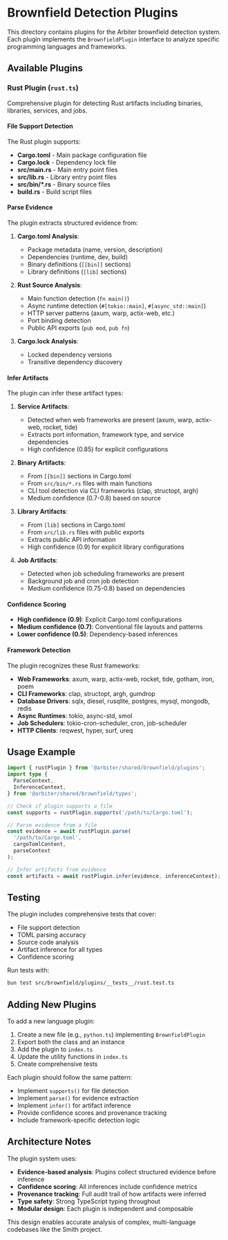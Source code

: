 # Brownfield Detection Plugins

This directory contains plugins for the Arbiter brownfield detection system.
Each plugin implements the `BrownfieldPlugin` interface to analyze specific
programming languages and frameworks.

## Available Plugins

### Rust Plugin (`rust.ts`)

Comprehensive plugin for detecting Rust artifacts including binaries, libraries,
services, and jobs.

#### File Support Detection

The Rust plugin supports:

- **Cargo.toml** - Main package configuration file
- **Cargo.lock** - Dependency lock file
- **src/main.rs** - Main entry point files
- **src/lib.rs** - Library entry point files
- **src/bin/\*.rs** - Binary source files
- **build.rs** - Build script files

#### Parse Evidence

The plugin extracts structured evidence from:

1. **Cargo.toml Analysis**:
   - Package metadata (name, version, description)
   - Dependencies (runtime, dev, build)
   - Binary definitions (`[[bin]]` sections)
   - Library definitions (`[lib]` sections)

2. **Rust Source Analysis**:
   - Main function detection (`fn main()`)
   - Async runtime detection (`#[tokio::main]`, `#[async_std::main]`)
   - HTTP server patterns (axum, warp, actix-web, etc.)
   - Port binding detection
   - Public API exports (`pub mod`, `pub fn`)

3. **Cargo.lock Analysis**:
   - Locked dependency versions
   - Transitive dependency discovery

#### Infer Artifacts

The plugin can infer these artifact types:

1. **Service Artifacts**:
   - Detected when web frameworks are present (axum, warp, actix-web, rocket,
     tide)
   - Extracts port information, framework type, and service dependencies
   - High confidence (0.85) for explicit configurations

2. **Binary Artifacts**:
   - From `[[bin]]` sections in Cargo.toml
   - From `src/bin/*.rs` files with main functions
   - CLI tool detection via CLI frameworks (clap, structopt, argh)
   - Medium confidence (0.7-0.8) based on source

3. **Library Artifacts**:
   - From `[lib]` sections in Cargo.toml
   - From `src/lib.rs` files with public exports
   - Extracts public API information
   - High confidence (0.9) for explicit library configurations

4. **Job Artifacts**:
   - Detected when job scheduling frameworks are present
   - Background job and cron job detection
   - Medium confidence (0.75-0.8) based on dependencies

#### Confidence Scoring

- **High confidence (0.9)**: Explicit Cargo.toml configurations
- **Medium confidence (0.7)**: Conventional file layouts and patterns
- **Lower confidence (0.5)**: Dependency-based inferences

#### Framework Detection

The plugin recognizes these Rust frameworks:

- **Web Frameworks**: axum, warp, actix-web, rocket, tide, gotham, iron, poem
- **CLI Frameworks**: clap, structopt, argh, gumdrop
- **Database Drivers**: sqlx, diesel, rusqlite, postgres, mysql, mongodb, redis
- **Async Runtimes**: tokio, async-std, smol
- **Job Schedulers**: tokio-cron-scheduler, cron, job-scheduler
- **HTTP Clients**: reqwest, hyper, surf, ureq

## Usage Example

```typescript
import { rustPlugin } from '@arbiter/shared/brownfield/plugins';
import type {
  ParseContext,
  InferenceContext,
} from '@arbiter/shared/brownfield/types';

// Check if plugin supports a file
const supports = rustPlugin.supports('/path/to/Cargo.toml');

// Parse evidence from a file
const evidence = await rustPlugin.parse(
  '/path/to/Cargo.toml',
  cargoTomlContent,
  parseContext
);

// Infer artifacts from evidence
const artifacts = await rustPlugin.infer(evidence, inferenceContext);
```

## Testing

The plugin includes comprehensive tests that cover:

- File support detection
- TOML parsing accuracy
- Source code analysis
- Artifact inference for all types
- Confidence scoring

Run tests with:

```bash
bun test src/brownfield/plugins/__tests__/rust.test.ts
```

## Adding New Plugins

To add a new language plugin:

1. Create a new file (e.g., `python.ts`) implementing `BrownfieldPlugin`
2. Export both the class and an instance
3. Add the plugin to `index.ts`
4. Update the utility functions in `index.ts`
5. Create comprehensive tests

Each plugin should follow the same pattern:

- Implement `supports()` for file detection
- Implement `parse()` for evidence extraction
- Implement `infer()` for artifact inference
- Provide confidence scores and provenance tracking
- Include framework-specific detection logic

## Architecture Notes

The plugin system uses:

- **Evidence-based analysis**: Plugins collect structured evidence before
  inference
- **Confidence scoring**: All inferences include confidence metrics
- **Provenance tracking**: Full audit trail of how artifacts were inferred
- **Type safety**: Strong TypeScript typing throughout
- **Modular design**: Each plugin is independent and composable

This design enables accurate analysis of complex, multi-language codebases like
the Smith project.
